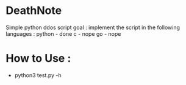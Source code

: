 # DeathNote

Simple python ddos script 
goal : implement the script in the following languages : python - done
                                                         c - nope
                                                         go - nope
                                                         
# How to Use :
- python3 test.py -h
